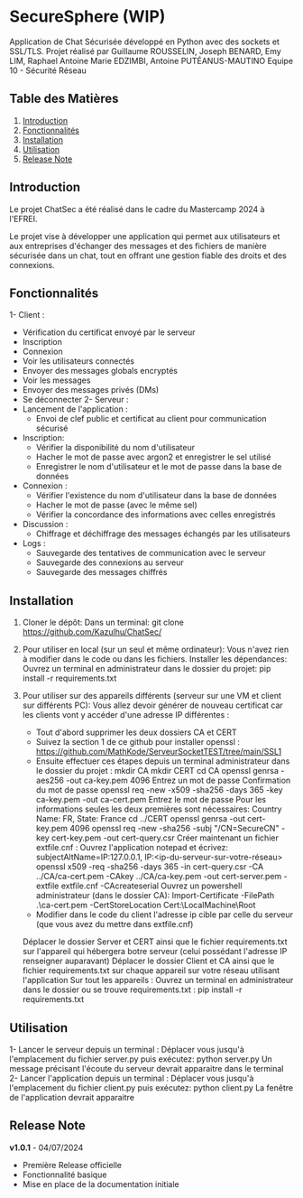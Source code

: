 # SecureSphere (WIP)
Application de Chat Sécurisée développé en Python avec des sockets et SSL/TLS.
Projet réalisé par Guillaume ROUSSELIN, Joseph BENARD, Emy LIM, Raphael Antoine Marie EDZIMBI, Antoine PUTÉANUS-MAUTINO
Equipe 10 - Sécurité Réseau

## Table des Matières

1. [Introduction](#introduction)
2. [Fonctionnalités](#fonctionnalités)
3. [Installation](#installation)
4. [Utilisation](#utilisation)
5. [Release Note](#release-note)


## Introduction
Le projet ChatSec a été réalisé dans le cadre du Mastercamp 2024 à l'EFREI.

Le projet vise à développer une application qui permet aux utilisateurs et aux entreprises
d'échanger des messages et des fichiers de manière sécurisée dans un chat, tout en offrant
une gestion fiable des droits et des connexions.


## Fonctionnalités
1- Client :
  - Vérification du certificat envoyé par le serveur
  - Inscription
  - Connexion
  - Voir les utilisateurs connectés
  - Envoyer des messages globals encryptés
  - Voir les messages
  - Envoyer des messages privés (DMs)
  - Se déconnecter
2- Serveur :
  - Lancement de l'application :
      - Envoi de clef public et certificat au client pour communication sécurisé
  - Inscription:
      - Vérifier la disponibilité du nom d'utilisateur
      - Hacher le mot de passe avec argon2 et enregistrer le sel utilisé
      - Enregistrer le nom d'utilisateur et le mot de passe dans la base de données
  - Connexion :
      - Vérifier l'existence du nom d'utilisateur dans la base de données
      - Hacher le mot de passe (avec le même sel)
      - Vérifier la concordance des informations avec celles enregistrés
  - Discussion :
      - Chiffrage et déchiffrage des messages échangés par les utilisateurs
  - Logs :
      - Sauvegarde des tentatives de communication avec le serveur
      - Sauvegarde des connexions au serveur
      - Sauvegarde des messages chiffrés

## Installation
1. Cloner le dépôt:
   Dans un terminal: git clone https://github.com/Kazulhu/ChatSec/
2. Pour utiliser en local (sur un seul et même ordinateur):
   Vous n'avez rien à modifier dans le code ou dans les fichiers.
   Installer les dépendances:
     Ouvrez un terminal en administrateur dans le dossier du projet:
       pip install -r requirements.txt
3. Pour utiliser sur des appareils différents (serveur sur une VM et client sur différents PC):
   Vous allez devoir générer de nouveau certificat car les clients vont y accéder d'une adresse IP différentes :
     - Tout d'abord supprimer les deux dossiers CA et CERT
     - Suivez la section 1 de ce github pour installer openssl : https://github.com/MathKode/ServeurSocketTEST/tree/main/SSL1
     - Ensuite effectuer ces étapes depuis un terminal administrateur dans le dossier du projet :
         mkdir CA
         mkdir CERT
         cd CA
         openssl genrsa -aes256 -out ca-key.pem 4096
         Entrez un mot de passe
         Confirmation du mot de passe
         openssl req -new -x509 -sha256 -days 365 -key ca-key.pem -out ca-cert.pem
         Entrez le mot de passe
         Pour les informations seules les deux premières sont nécessaires: Country Name: FR, State: France
         cd ../CERT
         openssl genrsa -out cert-key.pem 4096
         openssl req -new -sha256 -subj "/CN=SecureCN" -key cert-key.pem -out cert-query.csr
         Créer maintenant un fichier extfile.cnf :
           Ouvrez l'application notepad et écrivez:
             subjectAltName=IP:127.0.0.1, IP:<ip-du-serveur-sur-votre-réseau>
         openssl x509 -req -sha256 -days 365 -in cert-query.csr -CA ../CA/ca-cert.pem -CAkey ../CA/ca-key.pem -out cert-server.pem -extfile extfile.cnf -CAcreateserial
         Ouvrez un powershell administrateur (dans le dossier CA):
           Import-Certificate -FilePath .\ca-cert.pem -CertStoreLocation Cert:\LocalMachine\Root
     - Modifier dans le code du client l'adresse ip cible par celle du serveur (que vous avez du mettre dans extfile.cnf)
   
   Déplacer le dossier Server et CERT ainsi que le fichier requirements.txt sur l'appareil qui hébergera botre serveur (celui possédant l'adresse IP renseigner auparavant)
   Déplacer le dossier Client et CA ainsi que le fichier requirements.txt sur chaque appareil sur votre réseau utilisant l'application
   Sur tout les appareils :
     Ouvrez un terminal en administrateur dans le dossier ou se trouve requirements.txt :
       pip install -r requirements.txt

## Utilisation
1- Lancer le serveur depuis un terminal :
  Déplacer vous jusqu'à l'emplacement du fichier server.py puis exécutez:
    python server.py
  Un message précisant l'écoute du serveur devrait apparaitre dans le terminal
2- Lancer l'application depuis un terminal :
  Déplacer vous jusqu'à l'emplacement du fichier client.py puis exécutez:
    python client.py
  La fenêtre de l'application devrait apparaitre


## Release Note
**v1.0.1** - 04/07/2024
- Première Release officielle 
- Fonctionnalité basique
- Mise en place de la documentation initiale


